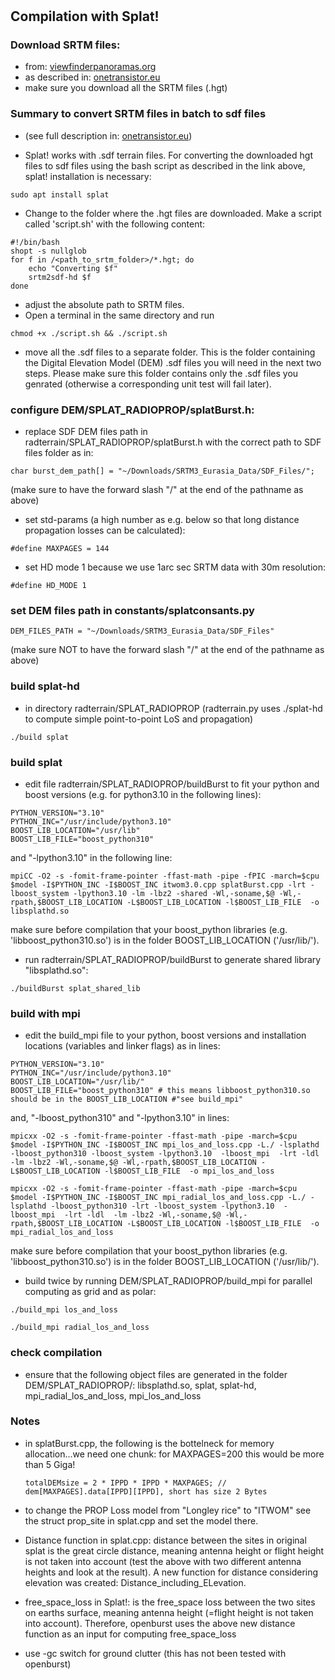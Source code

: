 # 
## Compilation with Splat!

### Download SRTM files:
* from: [viewfinderpanoramas.org](http://www.viewfinderpanoramas.org/Coverage%20map%20viewfinderpanoramas_org3.htm)
* as described in: [onetransistor.eu](https://www.onetransistor.eu/2016/07/splat-rf-compile-setup.html)
* make sure you download all the SRTM files (.hgt)

### Summary to convert SRTM files in batch to sdf files
* (see full description in: [onetransistor.eu](https://www.onetransistor.eu/2016/07/splat-rf-compile-setup.html))

* Splat! works with .sdf terrain files. For converting the downloaded hgt files to sdf files using the bash script as described in the link above, splat! installation is necessary:
```
sudo apt install splat
```
* Change to the folder where the .hgt files are downloaded. Make a script called 'script.sh' with the following content:
```
#!/bin/bash  
shopt -s nullglob  
for f in /<path_to_srtm_folder>/*.hgt; do  
    echo "Converting $f"  
    srtm2sdf-hd $f 
done  
```
* adjust the absolute path to SRTM files. 
* Open a terminal in the same directory and run 
```
chmod +x ./script.sh && ./script.sh
```
* move all the .sdf files to a separate folder. This is the folder containing the Digital Elevation Model (DEM) .sdf files you will need in the next two steps. Please make sure this folder contains only the .sdf files you genrated (otherwise a corresponding unit test will fail later).  


### configure DEM/SPLAT_RADIOPROP/splatBurst.h:
 
* replace SDF DEM files path in radterrain/SPLAT_RADIOPROP/splatBurst.h with the correct path to SDF files folder as in:
```
char burst_dem_path[] = "~/Downloads/SRTM3_Eurasia_Data/SDF_Files/";
```
(make sure to have the forward slash "/" at the end of the pathname as above)

* set std-params (a high number as e.g. below so that long distance propagation losses can be calculated):
 
```
#define MAXPAGES = 144 
```
* set HD mode 1 because we use 1arc sec SRTM data with 30m resolution:

```
#define HD_MODE 1
```
   
### set DEM files path in constants/splatconsants.py
```
DEM_FILES_PATH = "~/Downloads/SRTM3_Eurasia_Data/SDF_Files" 
```
(make sure NOT to have the forward slash "/" at the end of the pathname as above)

### build splat-hd 
* in directory radterrain/SPLAT_RADIOPROP (radterrain.py uses ./splat-hd to compute simple point-to-point LoS and propagation)
```
./build splat
```

### build splat 
* edit file radterrain/SPLAT_RADIOPROP/buildBurst to fit your python and boost versions (e.g. for python3.10 in the following lines):
```
PYTHON_VERSION="3.10" 
PYTHON_INC="/usr/include/python3.10" 
BOOST_LIB_LOCATION="/usr/lib"
BOOST_LIB_FILE="boost_python310"
```
and "-lpython3.10" in the following line:

```
mpiCC -O2 -s -fomit-frame-pointer -ffast-math -pipe -fPIC -march=$cpu $model -I$PYTHON_INC -I$BOOST_INC itwom3.0.cpp splatBurst.cpp -lrt -lboost_system -lpython3.10 -lm -lbz2 -shared -Wl,-soname,$@ -Wl,-rpath,$BOOST_LIB_LOCATION -L$BOOST_LIB_LOCATION -l$BOOST_LIB_FILE  -o libsplathd.so
```   
make sure before compilation that your boost_python libraries (e.g. 'libboost_python310.so') is in the folder BOOST_LIB_LOCATION ('/usr/lib/').

* run radterrain/SPLAT_RADIOPROP/buildBurst to generate shared library "libsplathd.so":
```
./buildBurst splat_shared_lib
```

### build with mpi 
* edit the build_mpi file to your python, boost versions and installation locations (variables and linker flags) as in lines:
```
PYTHON_VERSION="3.10" 
PYTHON_INC="/usr/include/python3.10" 
BOOST_LIB_LOCATION="/usr/lib/" 
BOOST_LIB_FILE="boost_python310" # this means libboost_python310.so should be in the BOOST_LIB_LOCATION #"see build_mpi" 
```
and,  "-lboost_python310" and "-lpython3.10" in lines:
```
mpicxx -O2 -s -fomit-frame-pointer -ffast-math -pipe -march=$cpu $model -I$PYTHON_INC -I$BOOST_INC mpi_los_and_loss.cpp -L./ -lsplathd -lboost_python310 -lboost_system -lpython3.10  -lboost_mpi  -lrt -ldl  -lm -lbz2 -Wl,-soname,$@ -Wl,-rpath,$BOOST_LIB_LOCATION -L$BOOST_LIB_LOCATION -l$BOOST_LIB_FILE  -o mpi_los_and_loss

mpicxx -O2 -s -fomit-frame-pointer -ffast-math -pipe -march=$cpu $model -I$PYTHON_INC -I$BOOST_INC mpi_radial_los_and_loss.cpp -L./ -lsplathd -lboost_python310 -lrt -lboost_system -lpython3.10  -lboost_mpi  -lrt -ldl  -lm -lbz2 -Wl,-soname,$@ -Wl,-rpath,$BOOST_LIB_LOCATION -L$BOOST_LIB_LOCATION -l$BOOST_LIB_FILE  -o mpi_radial_los_and_loss
```

make sure before compilation that your boost_python libraries (e.g. 'libboost_python310.so') is in the folder BOOST_LIB_LOCATION ('/usr/lib/').

* build twice by running DEM/SPLAT_RADIOPROP/build_mpi for parallel computing as grid and as polar: 
```
./build_mpi los_and_loss
```
```
./build_mpi radial_los_and_loss
```

### check compilation
* ensure that the following object files are generated in the folder DEM/SPLAT_RADIOPROP/: libsplathd.so, splat, splat-hd, mpi_radial_los_and_loss, mpi_los_and_loss
    
### Notes

* in splatBurst.cpp, the following is the bottelneck for memory allocation...we need one chunk: for MAXPAGES=200 this would be more than 5 Giga!
    ```
    totalDEMsize = 2 * IPPD * IPPD * MAXPAGES; // dem[MAXPAGES].data[IPPD][IPPD], short has size 2 Bytes
    ```

* to change the PROP Loss model from "Longley rice" to "ITWOM" see the struct prop_site in splat.cpp and set the model there.

* Distance function in splat.cpp: distance between the sites in original splat is the great circle distance, meaning antenna height or flight height is not taken into account (test the above with two different antenna heights and look at the result). A new function for distance considering elevation was created: Distance_including_ELevation.

* free_space_loss in Splat!: is the free_space loss between the two sites on earths surface, meaning antenna height (=flight height is not taken into account). Therefore, openburst uses the above new distance function as an input for computing free_space_loss

* use -gc switch for ground clutter (this has not been tested with openburst)




